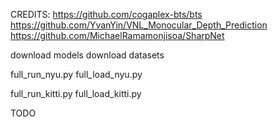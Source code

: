 CREDITS:
https://github.com/cogaplex-bts/bts
https://github.com/YvanYin/VNL_Monocular_Depth_Prediction
https://github.com/MichaelRamamonjisoa/SharpNet


download models
download datasets

full_run_nyu.py
full_load_nyu.py

full_run_kitti.py
full_load_kitti.py

TODO
